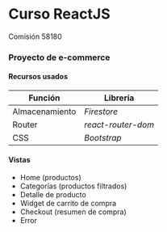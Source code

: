 # Curso ReactJS
Comisión 58180

### Proyecto de e-commerce
#### Recursos usados
| Función | Librería |
| --- | --- |
| Almacenamiento | *Firestore* |
| Router | *react-router-dom* |
| CSS | *Bootstrap* |

#### Vistas
- Home (productos)
- Categorías (productos filtrados)
- Detalle de producto
- Widget de carrito de compra
- Checkout (resumen de compra)
- Error
